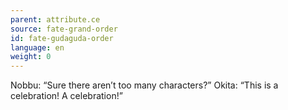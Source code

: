 ```yaml
---
parent: attribute.ce
source: fate-grand-order
id: fate-gudaguda-order
language: en
weight: 0
---
```


Nobbu: “Sure there aren’t too many characters?”
Okita: “This is a celebration!
A celebration!”
